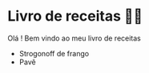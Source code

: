 # Livro de receitas :man_cook:

Olá ! Bem vindo ao meu livro de receitas 

- Strogonoff de frango
- Pavê
